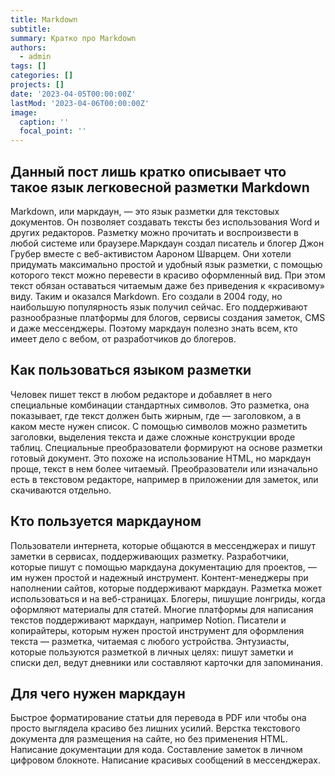 ```yaml
---
title: Markdown
subtitle: 
summary: Кратко про Markdown
authors:
  - admin
tags: []
categories: []
projects: []
date: '2023-04-05T00:00:00Z'
lastMod: '2023-04-06T00:00:00Z'
image:
  caption: ''
  focal_point: ''
---
```


## Данный пост лишь кратко описывает что такое язык легковесной разметки Markdown

Markdown, или маркдаун, — это язык разметки для текстовых документов. Он позволяет создавать тексты без использования Word и других редакторов. Разметку можно прочитать и воспроизвести в любой системе или браузере.Маркдаун создал писатель и блогер Джон Грубер вместе с веб-активистом Аароном Шварцем. Они хотели придумать максимально простой и удобный язык разметки, с помощью которого текст можно перевести в красиво оформленный вид. При этом текст обязан оставаться читаемым даже без приведения к «красивому» виду. Таким и оказался Markdown. Его создали в 2004 году, но наибольшую популярность язык получил сейчас. Его поддерживают разнообразные платформы для блогов, сервисы создания заметок, CMS и даже мессенджеры. Поэтому маркдаун полезно знать всем, кто имеет дело с вебом, от разработчиков до блогеров.

## Как пользоваться языком разметки

Человек пишет текст в любом редакторе и добавляет в него специальные комбинации стандартных символов. Это разметка, она показывает, где текст должен быть жирным, где — заголовком, а в каком месте нужен список. С помощью символов можно разметить заголовки, выделения текста и даже сложные конструкции вроде таблиц. Специальные преобразователи формируют на основе разметки готовый документ. Это похоже на использование HTML, но маркдаун проще, текст в нем более читаемый. Преобразователи или изначально есть в текстовом редакторе, например в приложении для заметок, или скачиваются отдельно.

## Кто пользуется маркдауном


Пользователи интернета, которые общаются в мессенджерах и пишут заметки в сервисах, поддерживающих разметку.
Разработчики, которые пишут с помощью маркдауна документацию для проектов, — им нужен простой и надежный инструмент.
Контент-менеджеры при наполнении сайтов, которые поддерживают маркдаун. Разметка может использоваться и на веб-страницах.
Блогеры, пишущие лонгриды, когда оформляют материалы для статей. Многие платформы для написания текстов поддерживают маркдаун, например Notion.
Писатели и копирайтеры, которым нужен простой инструмент для оформления текста — разметка, читаемая с любого устройства.
Энтузиасты, которые пользуются разметкой в личных целях: пишут заметки и списки дел, ведут дневники или составляют карточки для запоминания.

## Для чего нужен маркдаун

Быстрое форматирование статьи для перевода в PDF или чтобы она просто выглядела красиво без лишних усилий.
Верстка текстового документа для размещения на сайте, но без применения HTML.
Написание документации для кода.
Составление заметок в личном цифровом блокноте.
Написание красивых сообщений в мессенджерах.

